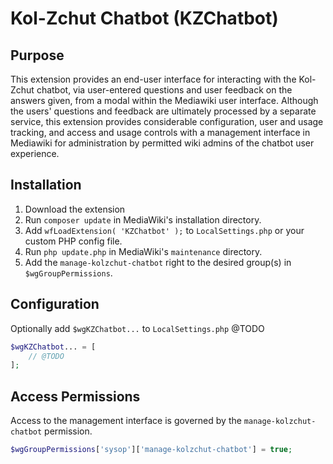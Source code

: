 # Kol-Zchut Chatbot (KZChatbot)

## Purpose

This extension provides an end-user interface for interacting with the Kol-Zchut chatbot,
via user-entered questions and user feedback on the answers given, from a modal within the
Mediawiki user interface. Although the users' questions and feedback are ultimately
processed by a separate service, this extension provides considerable configuration,
user and usage tracking, and access and usage controls with a management interface in
Mediawiki for administration by permitted wiki admins of the chatbot user experience.

## Installation

1. Download the extension
2. Run `composer update` in MediaWiki's installation directory.
3. Add `wfLoadExtension( 'KZChatbot' );` to `LocalSettings.php` or your custom PHP config file.
4. Run `php update.php` in MediaWiki's `maintenance` directory.
5. Add the `manage-kolzchut-chatbot` right to the desired group(s) in `$wgGroupPermissions`.

## Configuration

Optionally add `$wgKZChatbot...` to `LocalSettings.php` @TODO

```php
$wgKZChatbot... = [
	// @TODO
];
```

## Access Permissions

Access to the management interface is governed by the `manage-kolzchut-chatbot` permission.

```php
$wgGroupPermissions['sysop']['manage-kolzchut-chatbot'] = true;
```

